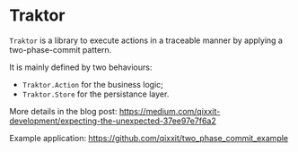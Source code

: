 # Traktor

  `Traktor` is a library to execute actions in a traceable manner by applying a two-phase-commit pattern.

  It is mainly defined by two behaviours:
  - `Traktor.Action` for the business logic;
  - `Traktor.Store` for the persistance layer.

  More details in the blog post: https://medium.com/qixxit-development/expecting-the-unexpected-37ee97e7f6a2  

  Example application: https://github.com/qixxit/two_phase_commit_example

